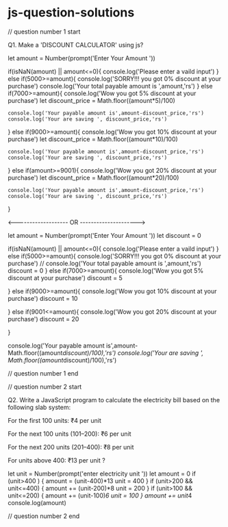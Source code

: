 # js-question-solutions




// question number 1 start

Q1. Make a 'DISCOUNT CALCULATOR' using js?


let amount = Number(prompt('Enter Your Amount '))

if(isNaN(amount) || amount<=0){
    console.log('Please enter a vaild input')
}
else if(5000>=amount){
    console.log('SORRY!!! you got 0% discount at your purchase')
    console.log('Your total payable amount is ',amount,'rs')
}
else if(7000>=amount){
    console.log('Wow you got 5% discount at your purchase')
    let discount_price = Math.floor((amount*5)/100)
    
    console.log('Your payable amount is',amount-discount_price,'rs')
    console.log('Your are saving ', discount_price,'rs')
}
else if(9000>=amount){
    console.log('Wow you got 10% discount at your purchase')
    let discount_price = Math.floor((amount*10)/100)

    
    console.log('Your payable amount is',amount-discount_price,'rs')
    console.log('Your are saving ', discount_price,'rs')
}
else if(amount>=9001){
    console.log('Wow you got 20% discount at your purchase')
    let discount_price = Math.floor((amount*20)/100)
    
    console.log('Your payable amount is',amount-discount_price,'rs')
    console.log('Your are saving ', discount_price,'rs')
}


<------------------- OR --------------------->


let amount = Number(prompt('Enter Your Amount '))
let discount = 0

if(isNaN(amount) || amount<=0){
    console.log('Please enter a vaild input')
}
else if(5000>=amount){
    console.log('SORRY!!! you got 0% discount at your purchase')
    // console.log('Your total payable amount is ',amount,'rs')
    discount = 0
}
else if(7000>=amount){
    console.log('Wow you got 5% discount at your purchase')
    discount = 5
    
}
else if(9000>=amount){
    console.log('Wow you got 10% discount at your purchase')
    discount = 10
    
}
else if(9001<=amount){
    console.log('Wow you got 20% discount at your purchase')
    discount = 20
    
}

console.log('Your payable amount is',amount-Math.floor((amount*discount)/100),'rs')
console.log('Your are saving ', Math.floor((amount*discount)/100),'rs')

// question number 1 end





// question number 2 start

Q2. Write a JavaScript program to calculate the electricity bill based on the following slab system:

For the first 100 units: ₹4 per unit

For the next 100 units (101–200): ₹6 per unit

For the next 200 units (201–400): ₹8 per unit

For units above 400: ₹13 per unit ?




let unit = Number(prompt('enter electricity unit '))
let amount = 0
if (unit>400 ) {
    amount = (unit-400)*13
    unit = 400
}
if (unit>200 && unit<=400) {
    amount += (unit-200)*8
    unit = 200
}
if (unit>100 && unit<=200) {
    amount += (unit-100)*6
    unit = 100
}
amount += unit*4
console.log(amount)



// question number 2 end


